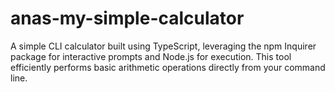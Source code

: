 # anas-my-simple-calculator
A simple CLI calculator built using TypeScript, leveraging the npm Inquirer package for interactive prompts and Node.js for execution. This tool efficiently performs basic arithmetic operations directly from your command line.
